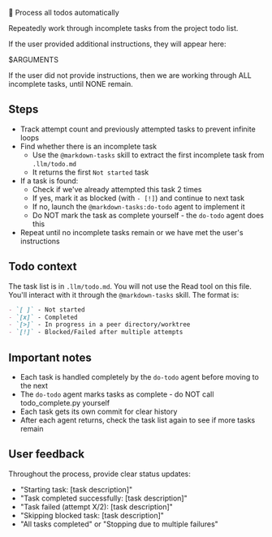 🔁 Process all todos automatically

Repeatedly work through incomplete tasks from the project todo list.

If the user provided additional instructions, they will appear here:

<instructions>
$ARGUMENTS
</instructions>

If the user did not provide instructions, then we are working through ALL incomplete tasks, until NONE remain.

## Steps

- Track attempt count and previously attempted tasks to prevent infinite loops
- Find whether there is an incomplete task
  - Use the `@markdown-tasks` skill to extract the first incomplete task from `.llm/todo.md`
  - It returns the first `Not started` task
- If a task is found:
  - Check if we've already attempted this task 2 times
  - If yes, mark it as blocked (with `- [!]`) and continue to next task
  - If no, launch the `@markdown-tasks:do-todo` agent to implement it
  - Do NOT mark the task as complete yourself - the `do-todo` agent does this
- Repeat until no incomplete tasks remain or we have met the user's instructions

## Todo context

The task list is in `.llm/todo.md`. You will not use the Read tool on this file. You'll interact with it through the `@markdown-tasks` skill. The format is:

```markdown
- `[ ]` - Not started
- `[x]` - Completed
- `[>]` - In progress in a peer directory/worktree
- `[!]` - Blocked/Failed after multiple attempts
```

## Important notes

- Each task is handled completely by the `do-todo` agent before moving to the next
- The `do-todo` agent marks tasks as complete - do NOT call todo_complete.py yourself
- Each task gets its own commit for clear history
- After each agent returns, check the task list again to see if more tasks remain

## User feedback

Throughout the process, provide clear status updates:
- "Starting task: [task description]"
- "Task completed successfully: [task description]"
- "Task failed (attempt X/2): [task description]"
- "Skipping blocked task: [task description]"
- "All tasks completed" or "Stopping due to multiple failures"
